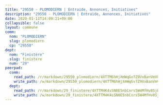 ```yaml
---
title: "29550 - PLOMODIERN | Entraide, Annonces, Initiatives"
description: "29550 - PLOMODIERN | Entraide, Annonces, Initiatives"
date: 2020-01-11T14:09:21+09:00
collapsible: false
layout: commune
comm:
  nom: "PLOMODIERN"
  slug: plomodiern
  cp: "29550"
dept:
  nom: "Finistère"
  slug: finistere
  num: "29"
peerpad:
  comm:
    read_path: /r/markdown/29550_plomodiern/4XTTM6hHjXmWqGv7Z9VxBanVmV8sw2xM5J7eztHyqLT5XsQDZ
    write_path: /w/markdown/29550_plomodiern/4XTTM6hHjXmWqGv7Z9VxBanVmV8sw2xM5J7eztHyqLT5XsQDZ-K3TgTiM431DufmyTdchok8rr9BAZpCKKNG8qUYbgZmGKEwzgcBfCyAAR3T2BgwVVZ4Eztb6PAdU1tjKR4f6kxNta6aE7h8iTPMsLoCSBUbicGmyHMJVQdMxEs8t2YpRUCXAcynsD
  dept:
    read_path: /r/markdown/29_finistere/4XTTM4K4sSN8E5nbCnrs5W4MfHv8SjkZXZkMiZwJKZCUFreuC
    write_path: /w/markdown/29_finistere/4XTTM4K4sSN8E5nbCnrs5W4MfHv8SjkZXZkMiZwJKZCUFreuC-K3TgUmttHvLKDBu5vxQ3oPzTia91UxXiaB3vEFjsHJiDiJD9aQfr6ibvcPa75Eo3oX7ob78s9tVxCKrtPM9bLAmDziVCSFjEgZbp3rqL8Ji8Q5aZhxfTcqkGX75WxHS6TQxtiQQ6
---
```


